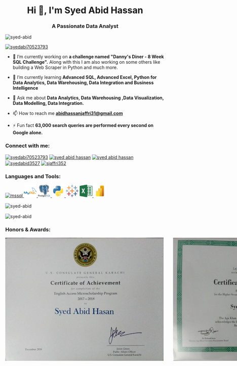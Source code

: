 <h1 align="center">Hi 👋, I'm Syed Abid Hassan</h1>
<h3 align="center">A Passionate Data Analyst</h3>

<p align="left"> <img src="https://komarev.com/ghpvc/?username=syed-abid&label=Profile%20views&color=0e75b6&style=flat" alt="syed-abid" /> </p>

<p align="left"> <a href="https://twitter.com/syedabi70523793" target="blank"><img src="https://img.shields.io/twitter/follow/syedabi70523793?logo=twitter&style=for-the-badge" alt="syedabi70523793" /></a> </p>

- 🔭 I’m currently working on **a challenge named "Danny's Diner - 8 Week SQL Challenge".** Along with this I am also working on some  others like
      building a Web Scraper in Python and much more.

- 🌱 I’m currently learning **Advanced SQL, Advanced Excel, Python for Data Analytics, Data Warehousing, Data Integration and Business Intelligence**

- 💬 Ask me about **Data Analytics, Data Warehousing ,Data Visualization, Data Modelling, Data Integration.**

- 📫 How to reach me **abidhassanjaffri31@gmail.com**

- ⚡ Fun fact **63,000 search queries are performed every second on Google alone.**

<h3 align="left">Connect with me:</h3>
<p align="left">
<a href="https://twitter.com/syedabi70523793" target="blank"><img align="center" src="https://raw.githubusercontent.com/rahuldkjain/github-profile-readme-generator/master/src/images/icons/Social/twitter.svg" alt="syedabi70523793" height="30" width="40" /></a>
<a href="https://www.linkedin.com/in/syed-abid-hassan-bb569b1b8/" target="blank"><img align="center" src="https://raw.githubusercontent.com/rahuldkjain/github-profile-readme-generator/master/src/images/icons/Social/linked-in-alt.svg" alt="syed abid hassan" height="30" width="40" /></a>
<a href="https://fb.com/syed abid hassan" target="blank"><img align="center" src="https://raw.githubusercontent.com/rahuldkjain/github-profile-readme-generator/master/src/images/icons/Social/facebook.svg" alt="syed abid hassan" height="30" width="40" /></a>
<a href="https://instagram.com/syedabid3527" target="blank"><img align="center" src="https://raw.githubusercontent.com/rahuldkjain/github-profile-readme-generator/master/src/images/icons/Social/instagram.svg" alt="syedabid3527" height="30" width="40" /></a>
<a href="https://www.hackerrank.com/sjaffri352" target="blank"><img align="center" src="https://raw.githubusercontent.com/rahuldkjain/github-profile-readme-generator/master/src/images/icons/Social/hackerrank.svg" alt="sjaffri352" height="30" width="40" /></a>
</p>

<h3 align="left">Languages and Tools:</h3>
<p align="left"> <a href="https://www.microsoft.com/en-us/sql-server" target="_blank" rel="noreferrer"> <img src="https://www.svgrepo.com/show/303229/microsoft-sql-server-logo.svg" alt="mssql" width="40" height="40"/> </a> <a href="https://www.mysql.com/" target="_blank" rel="noreferrer"> <img src="https://raw.githubusercontent.com/devicons/devicon/master/icons/mysql/mysql-original-wordmark.svg" alt="mysql" width="40" height="40"/> </a> <a href="https://www.postgresql.org" target="_blank" rel="noreferrer"> <img src="https://raw.githubusercontent.com/devicons/devicon/master/icons/postgresql/postgresql-original-wordmark.svg" alt="postgresql" width="40" height="40"/> </a> <a href="https://www.python.org" target="_blank" rel="noreferrer"> <img src="https://raw.githubusercontent.com/devicons/devicon/master/icons/python/python-original.svg" alt="python" width="40" height="40"/> </a> <a href="https://public.tableau.com/app/profile/syed.abid.hassan/vizzes?authMode=activationSuccess" target="_blank" rel="noreferrer"> <img src="https://github.com/Syed-Abid/Syed-Abid/blob/main/tableau-icon-svgrepo-com.svg" alt="tableau" width="40" height="40"/></a> <a href="https://www.microsoft.com/en-us/microsoft-365/excel" target="_blank" rel="noreferrer"> <img src="https://github.com/Syed-Abid/Syed-Abid/blob/main/microsoft-excel-2013-logo-svgrepo-com.svg" alt="Microsoft Excel" width="40" height="40"/> </a> <a href = "" target="_blank" rel="noreferrer"> <img src="https://github.com/Syed-Abid/Syed-Abid/blob/main/power%20bi.png" width="40" height="40"/> </a> </p>

<p><img align="center" src="https://github-readme-stats.vercel.app/api/top-langs?username=syed-abid&show_icons=true&locale=en&layout=compact" alt="syed-abid" /></p>

<p><img align="center" src="https://github-readme-streak-stats.herokuapp.com/?user=syed-abid&" alt="syed-abid" /></p>

<h3 align="left">Honors & Awards:</h3>
<div style="display: flex; justify-content: space-between;">
  <img src="https://github.com/Syed-Abid/Syed-Abid/blob/main/award1.jpeg" style="margin-right: 30px;" width="500" />
  <img src="https://github.com/Syed-Abid/Syed-Abid/blob/main/award2.jpeg" style="margin-right: 30px;" width="500" />
  <img src="https://github.com/Syed-Abid/Syed-Abid/blob/main/award3.jpeg" style="margin-right: 30px;" width="500" />
  <img src="https://github.com/Syed-Abid/Syed-Abid/blob/main/award4.jpe" style="margin-right: 30px;" width="500" />
</div>
